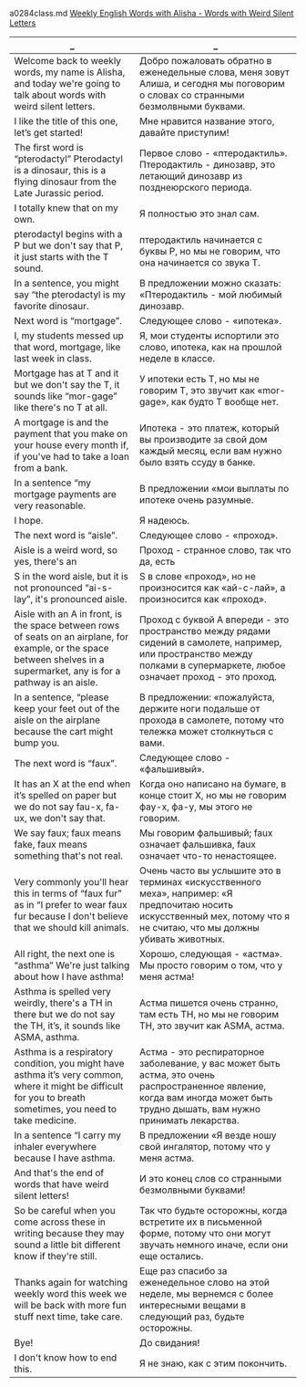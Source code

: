 a0284class.md
[Weekly English Words with Alisha - Words with Weird Silent Letters](https://www.youtube.com/watch?v=l_qCCMIeIgc)





_|_
--|--
Welcome back to weekly words, my name is Alisha, and today we're going to talk about words with weird silent letters.|Добро пожаловать обратно в еженедельные слова, меня зовут Алиша, и сегодня мы поговорим о словах со странными безмолвными буквами.
I like the title of this one, let’s get started!|Мне нравится название этого, давайте приступим!
The first word is “pterodactyl” Pterodactyl is a dinosaur, this is a flying dinosaur from the Late Jurassic period.|Первое слово - «птеродактиль». Птеродактиль - динозавр, это летающий динозавр из позднеюрского периода.
I totally knew that on my own.|Я полностью это знал сам.
pterodactyl begins with a P but we don't say that P, it just starts with the T sound.|птеродактиль начинается с буквы Р, но мы не говорим, что она начинается со звука Т.
In a sentence, you might say “the pterodactyl is my favorite dinosaur.|В предложении можно сказать: «Птеродактиль - мой любимый динозавр.
Next word is “mortgage”.|Следующее слово - «ипотека».
I, my students messed up that word, mortgage, like last week in class.|Я, мои студенты испортили это слово, ипотека, как на прошлой неделе в классе.
Mortgage has at T and it but we don't say the T, it sounds like “mor-gage” like there's no T at all.|У ипотеки есть Т, но мы не говорим Т, это звучит как «mor-gage», как будто Т вообще нет.
A mortgage is and the payment that you make on your house every month if, if you've had to take a loan from a bank.|Ипотека - это платеж, который вы производите за свой дом каждый месяц, если вам нужно было взять ссуду в банке.
In a sentence “my mortgage payments are very reasonable.|В предложении «мои выплаты по ипотеке очень разумные.
I hope.|Я надеюсь.
The next word is “aisle”.|Следующее слово - «проход».
Aisle is a weird word, so yes, there's an|Проход - странное слово, так что да, есть
S in the word aisle, but it is not pronounced “ai-s-lay”, it's pronounced aisle.|S в слове «проход», но не произносится как «ай-с-лай», а произносится как «проход».
Aisle with an A in front, is the space between rows of seats on an airplane, for example, or the space between shelves in a supermarket, any is for a pathway is an aisle.|Проход с буквой A впереди - это пространство между рядами сидений в самолете, например, или пространство между полками в супермаркете, любое означает проход - это проход.
In a sentence, “please keep your feet out of the aisle on the airplane because the cart might bump you.|В предложении: «пожалуйста, держите ноги подальше от прохода в самолете, потому что тележка может столкнуться с вами.
The next word is “faux”.|Следующее слово - «фальшивый».
It has an X at the end when it’s spelled on paper but we do not say fau-x, fa-ux, we don't say that.|Когда оно написано на бумаге, в конце стоит Х, но мы не говорим фау-х, фа-у, мы этого не говорим.
We say faux; faux means fake, faux means something that's not real.|Мы говорим фальшивый; faux означает фальшивка, faux означает что-то ненастоящее.
Very commonly you'll hear this in terms of “faux fur” as in “I prefer to wear faux fur because I don't believe that we should kill animals.|Очень часто вы услышите это в терминах «искусственного меха», например: «Я предпочитаю носить искусственный мех, потому что я не считаю, что мы должны убивать животных.
All right, the next one is “asthma” We're just talking about how I have asthma!|Хорошо, следующая - «астма». Мы просто говорим о том, что у меня астма!
Asthma is spelled very weirdly, there's a TH in there but we do not say the TH, it’s, it sounds like ASMA, asthma.|Астма пишется очень странно, там есть TH, но мы не говорим TH, это звучит как ASMA, астма.
Asthma is a respiratory condition, you might have asthma it’s very common, where it might be difficult for you to breath sometimes, you need to take medicine.|Астма - это респираторное заболевание, у вас может быть астма, это очень распространенное явление, когда вам иногда может быть трудно дышать, вам нужно принимать лекарства.
In a sentence “I carry my inhaler everywhere because I have asthma.|В предложении «Я везде ношу свой ингалятор, потому что у меня астма.
And that's the end of words that have weird silent letters!|И это конец слов со странными безмолвными буквами!
So be careful when you come across these in writing because they may sound a little bit different know if they're still.|Так что будьте осторожны, когда встретите их в письменной форме, потому что они могут звучать немного иначе, если они еще остались.
Thanks again for watching weekly word this week we will be back with more fun stuff next time, take care.|Еще раз спасибо за еженедельное слово на этой неделе, мы вернемся с более интересными вещами в следующий раз, будьте осторожны.
Bye!|До свидания!
I don't know how to end this.|Я не знаю, как с этим покончить.
